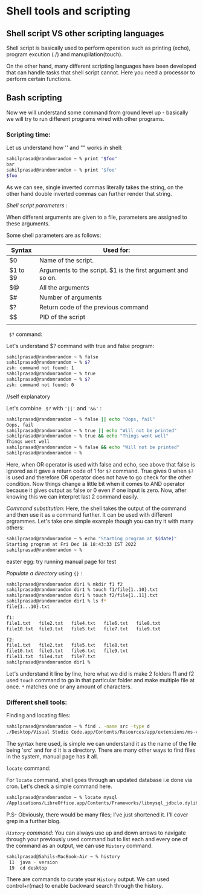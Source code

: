 # Shell tools and scripting
## Shell script VS other scripting languages
Shell script is basically used to perform operation such as printing (echo), program excution (./<fileName>) and manupilation(touch).

On the other hand, many different scripting languages have been developed that can handle tasks that shell script cannot. Here you need a processor to perform certain functions.

## Bash scripting
Now we will understand some command from ground level up - basically we will try to run different programs wired with other programs.
### Scripting time:

Let us understand how '' and "" works in shell:
```sh
sahilprasad@randomrandom ~ % print "$foo"
bar
sahilprasad@randomrandom ~ % print '$foo'
$foo 
```
As we can see, single inverted commas literally takes the string, on the other hand double inverted commas can further render that string.

*Shell script parameters* :

When different arguments are given to a file, parameters are assigned to these arguments.

Some shell parameters are as follows:

| Syntax      | Used for: |
| ----------- | ----------- |
| $0      | Name of the script.    |
| $1 to $9  |  Arguments to the script. $1 is the first argument and so on.   |
|$@|All the arguments|
|$#|Number of arguments|
|$?|Return code of the previous command|
|$$|PID of the script|
|||

``` $?``` command:

Let's understand $? command with true and false program:
```sh
sahilprasad@randomrandom ~ % false
sahilprasad@randomrandom ~ % $?
zsh: command not found: 1
sahilprasad@randomrandom ~ % true
sahilprasad@randomrandom ~ % $?
zsh: command not found: 0
```
//self explanatory

Let's combine ``` $?```  with ```'||'``` and ```'&&'``` :
```sh
sahilprasad@randomrandom ~ % false || echo "Oops, fail"
Oops, fail
sahilprasad@randomrandom ~ % true || echo "Will not be printed"
sahilprasad@randomrandom ~ % true && echo "Things went well"
Things went well
sahilprasad@randomrandom ~ % false && echo "Will not be printed"
sahilprasad@randomrandom ~ % 
```
Here, when OR operator is used with false and echo, see above that false is ignored as it gave a return code of 1 for ```$?``` command. True gives 0 when ```$?``` is used and therefore OR operator does not have to go  check for the other condition.
Now things change a little bit when it comes to AND operator because it gives output as false or 0 even if one input is zero. Now, after knowing this we can interpret last 2 command easily.

*Command substitution:*
Here, the shell takes the output of the command and then use it as a command further. It can be used with different prgrammes. Let's take one simple example though you can try it with many others:
```sh
sahilprasad@randomrandom ~ % echo "Starting program at $(date)"
Starting program at Fri Dec 16 18:43:33 IST 2022
sahilprasad@randomrandom ~ % 
```
easter egg: try running manual page for test

*Populate a directory* using ```{}``` :
```sh
sahilprasad@randomrandom dir1 % mkdir f1 f2
sahilprasad@randomrandom dir1 % touch f1/file{1..10}.txt
sahilprasad@randomrandom dir1 % touch f2/file{1..11}.txt
sahilprasad@randomrandom dir1 % ls f*
file{1...10}.txt

f1:
file1.txt	file2.txt	file4.txt	file6.txt	file8.txt
file10.txt	file3.txt	file5.txt	file7.txt	file9.txt

f2:
file1.txt	file2.txt	file5.txt	file8.txt
file10.txt	file3.txt	file6.txt	file9.txt
file11.txt	file4.txt	file7.txt
sahilprasad@randomrandom dir1 % 
```
Let's understand it line by line, here what we did is make 2 folders f1 and f2 used ```touch``` command to go in that particular folder and make multiple file at once. ```*``` matches one or any amount of characters.

### Different shell tools:
Finding and locating files:

```sh
sahilprasad@randomrandom ~ % find . -name src -type d
./Desktop/Visual Studio Code.app/Contents/Resources/app/extensions/ms-vscode.js-debug/src
```

The syntax here used, is simple we can understand it as the name of the file being 'src' and for d it is a directory. There are many other ways to find files in the system, manual page has it all.

```locate``` command:

For ```locate``` command, shell goes through an updated database i.e done via cron. Let's check a simple command here.
```sh
sahilprasad@randomrandom ~ % locate mysql
/Applications/LibreOffice.app/Contents/Frameworks/libmysql_jdbclo.dylib
```
P.S- Obviously, there would be many files; I've just shortened it. I'll cover grep in a further blog.

*```History``` command:*
You can always use up and down arrows to navigate through your previously used command but to list each and every one of the command as an output, we can use ```History``` command.

```sh
sahilprasad@Sahils-MacBook-Air ~ % history
 11  java - version
 19  cd desktop
```
There are commands to curate your ```History``` output. We can used control+r(mac) to enable backward search through the history.

